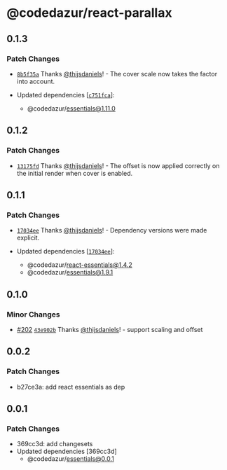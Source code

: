 # @codedazur/react-parallax

## 0.1.3

### Patch Changes

- [`8b5f35a`](https://github.com/codedazur/toolkit/commit/8b5f35a2f91e9094a65004da03a9583e89b0649e) Thanks [@thijsdaniels](https://github.com/thijsdaniels)! - The cover scale now takes the factor into account.

- Updated dependencies [[`c751fca`](https://github.com/codedazur/toolkit/commit/c751fcac664b515ad04204485ef19e3efab0c1cf)]:
  - @codedazur/essentials@1.11.0

## 0.1.2

### Patch Changes

- [`13175fd`](https://github.com/codedazur/toolkit/commit/13175fd40bddbce619374f753995fc3ffb47a790) Thanks [@thijsdaniels](https://github.com/thijsdaniels)! - The offset is now applied correctly on the initial render when cover is enabled.

## 0.1.1

### Patch Changes

- [`17034ee`](https://github.com/codedazur/toolkit/commit/17034ee5fcbc026fc779a12130572d515d2b8298) Thanks [@thijsdaniels](https://github.com/thijsdaniels)! - Dependency versions were made explicit.

- Updated dependencies [[`17034ee`](https://github.com/codedazur/toolkit/commit/17034ee5fcbc026fc779a12130572d515d2b8298)]:
  - @codedazur/react-essentials@1.4.2
  - @codedazur/essentials@1.9.1

## 0.1.0

### Minor Changes

- [#202](https://github.com/codedazur/toolkit/pull/202) [`43e902b`](https://github.com/codedazur/toolkit/commit/43e902bce11ffe819b2719c2f66323567baa6720) Thanks [@thijsdaniels](https://github.com/thijsdaniels)! - support scaling and offset

## 0.0.2

### Patch Changes

- b27ce3a: add react essentials as dep

## 0.0.1

### Patch Changes

- 369cc3d: add changesets
- Updated dependencies [369cc3d]
  - @codedazur/essentials@0.0.1
